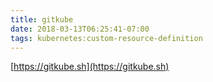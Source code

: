 ```yaml
---
title: gitkube
date: 2018-03-13T06:25:41-07:00
tags: kubernetes:custom-resource-definition
---
```

[https://gitkube.sh](https://gitkube.sh)
